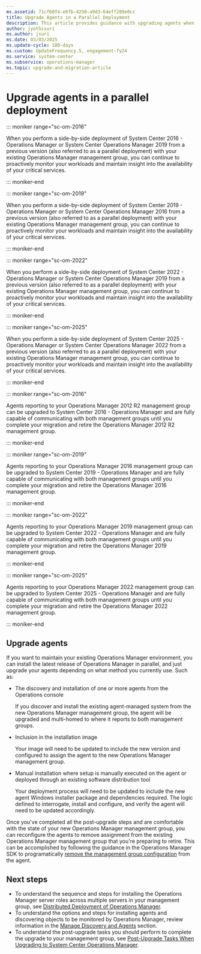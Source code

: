 ```yaml
---
ms.assetid: 71cf60f4-e6fb-4250-a9d3-64eff209e0cc
title: Upgrade Agents in a Parallel Deployment
description: This article provides guidance with upgrading agents when planning a side-by-side migration to Operations Manager.
author: jyothisuri
ms.author: jsuri
ms.date: 03/03/2025
ms.update-cycle: 180-days
ms.custom: UpdateFrequency.5, engagement-fy24
ms.service: system-center
ms.subservice: operations-manager
ms.topic: upgrade-and-migration-article
---
```


# Upgrade agents in a parallel deployment

::: moniker range="sc-om-2016"

When you perform a side-by-side deployment of System Center 2016 - Operations Manager or System Center Operations Manager 2019 from a previous version (also referred to as a parallel deployment) with your existing Operations Manager management group, you can continue to proactively monitor your workloads and maintain insight into the availability of your critical services.

::: moniker-end

::: moniker range="sc-om-2019"

When you perform a side-by-side deployment of System Center 2019 - Operations Manager or System Center Operations Manager 2016 from a previous version (also referred to as a parallel deployment) with your existing Operations Manager management group, you can continue to proactively monitor your workloads and maintain insight into the availability of your critical services.

::: moniker-end

::: moniker range="sc-om-2022"

When you perform a side-by-side deployment of System Center 2022 - Operations Manager or System Center Operations Manager 2019 from a previous version (also referred to as a parallel deployment) with your existing Operations Manager management group, you can continue to proactively monitor your workloads and maintain insight into the availability of your critical services.

::: moniker-end

::: moniker range="sc-om-2025"

When you perform a side-by-side deployment of System Center 2025 - Operations Manager or System Center Operations Manager 2022 from a previous version (also referred to as a parallel deployment) with your existing Operations Manager management group, you can continue to proactively monitor your workloads and maintain insight into the availability of your critical services.

::: moniker-end

::: moniker range="sc-om-2016"

Agents reporting to your Operations Manager 2012 R2 management group can be upgraded to System Center 2016 - Operations Manager and are fully capable of communicating with both management groups until you complete your migration and retire the Operations Manager 2012 R2 management group. 

::: moniker-end

::: moniker range="sc-om-2019"

Agents reporting to your Operations Manager 2016 management group can be upgraded to System Center 2019 - Operations Manager and are fully capable of communicating with both management groups until you complete your migration and retire the Operations Manager 2016 management group.

::: moniker-end

::: moniker range="sc-om-2022"

Agents reporting to your Operations Manager 2019 management group can be upgraded to System Center 2022 - Operations Manager and are fully capable of communicating with both management groups until you complete your migration and retire the Operations Manager 2019 management group.

::: moniker-end

::: moniker range="sc-om-2025"

Agents reporting to your Operations Manager 2022 management group can be upgraded to System Center 2025 - Operations Manager and are fully capable of communicating with both management groups until you complete your migration and retire the Operations Manager 2022 management group.

::: moniker-end

## Upgrade agents

If you want to maintain your existing Operations Manager environment, you can install the latest release of Operations Manager in parallel, and just upgrade your agents depending on what method you currently use. Such as:

- The discovery and installation of one or more agents from the Operations console

    If you discover and install the existing agent-managed system from the new Operations Manager management group, the agent will be upgraded and multi-homed to where it reports to both management groups.  

- Inclusion in the installation image

    Your image will need to be updated to include the new version and configured to assign the agent to the new Operations Manager management group.

- Manual installation where setup is manually executed on the agent or deployed through an existing software distribution tool

    Your deployment process will need to be updated to include the new agent Windows installer package and dependencies required. The logic defined to interrogate, install and configure, and verify the agent will need to be updated accordingly.

Once you've completed all the post-upgrade steps and are comfortable with the state of your new Operations Manager management group, you can reconfigure the agents to remove assignment from the existing Operations Manager management group that you're preparing to retire. This can be accomplished by following the guidance in the Operations Manager SDK to programatically [remove the management group configuration](/previous-versions/system-center/developer/hh329017(v=msdn.10)) from the agent.  

## Next steps

- To understand the sequence and steps for installing the Operations Manager server roles across multiple servers in your management group, see [Distributed Deployment of Operations Manager](deploy-distributed-deployment.md).  
- To understand the options and steps for installing agents and discovering objects to be monitored by Operations Manager, review information in the [Manage Discovery and Agents](welcome.md) section.
- To understand the post-upgrade tasks you should perform to complete the upgrade to your management group, see [Post-Upgrade Tasks When Upgrading to System Center Operations Manager](deploy-upgrade-post-tasks.md).
